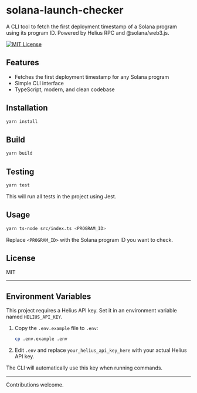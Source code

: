 # solana-launch-checker

A CLI tool to fetch the first deployment timestamp of a Solana program using its program ID. Powered by Helius RPC and @solana/web3.js.

[![MIT License](https://img.shields.io/badge/license-MIT-blue.svg)](LICENSE)

## Features
- Fetches the first deployment timestamp for any Solana program
- Simple CLI interface
- TypeScript, modern, and clean codebase

## Installation

```sh
yarn install
```

## Build

```sh
yarn build
```

## Testing

```sh
yarn test
```

This will run all tests in the project using Jest.

## Usage

```sh
yarn ts-node src/index.ts <PROGRAM_ID>
```

Replace `<PROGRAM_ID>` with the Solana program ID you want to check.


## License
MIT

---

## Environment Variables

This project requires a Helius API key. Set it in an environment variable named `HELIUS_API_KEY`.

1. Copy the `.env.example` file to `.env`:

   ```sh
   cp .env.example .env
   ```

2. Edit `.env` and replace `your_helius_api_key_here` with your actual Helius API key.

The CLI will automatically use this key when running commands.

---

Contributions welcome.

